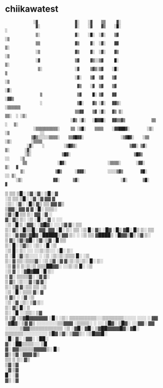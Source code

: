 # chiikawatest
                 ░▓                 ▓░    ░▓    ▒▒     ▓░                                           
                  ▓░                ▓░    ░▓    ▓▒    ░█░                        ░                  
                  ▒░                ▓░    ░█░  ░▓░    ▒▓                        ░▒                  
                  ▒▒                ▓▒     ▓░  ░▓░    ▓▓                        ▒░                  
                  ░▒                ▓▒     ▓░  ░▓░    ▓▒                       ░▒                   
                  ░▓                ▒▓     ▓▒░░▒▓     █░                       ▒░                   
                   ▒░               ░▓     ▒▓▒░▒▓    ░█░                       ▒                    
                                    ░▓░    ▒▓  ▒▓    ▒▓                       ░▒                    
                                     ▓▒    ░▓  ▒▓    ▒▓                      ░▓░                    
                    ▒                ▒▓     █░ ▒▓    ▓▓                    ░▓▓▒                     
                    ░                ▒█░    ▓▒ ░▓░   ▓▓▒░                ░▒▒▒▒▒▒                    
                                    ▒▒▓▓    ▒▓ ░▓░   ▓▒ ▒░              ▒▒░  ░ ░▒░                  
                                  ░▓▒ ░▓░   ░█▓▓█░   ▓▓▒▒▓▒            ▒▒    ░   ▒░                 
                 ░▒▒▒▒▒▒▒▒▒▒░     ▒▒ ░▒█░    ▒▒▒▒    ░▓▓███▓░        ░▒░          ░▒              ░░
                ▒▓▒░░░░░▒▒▒▒░    ▒▒▓█▓▓░                 ░▒▓█▓░    ░▒▒             ░▒░         ░▒▒▒▒
              ░▓░    ░         ░▒█▓▒░                        ▒▓▓░ ▒▓░                ▒░       ░▓░   
             ░▒░              ▒█▓░                             ▒█▓▒                   ░░     ░▒     
            ▒▒              ░█▓░                   ░▒▒▒▒░       ░▓▓░                    ▒░   ▓      
           ▒░              ▒█▒      ░▓▓▓░          ░░░░▒▓▒        ▓█░                    ░░ ▒░      
         ░▒░              ▓▓░      ▒▓░                   ░▓░       ▒█░                      ▓       
▒       ▒▒               ▒█░      ▒▓                      ░▓░       ▒█░                     ▓       
░▒     ▒▒               ▒█░      ░▓                        ░▓        ▓▓                     ▓       
 ░▒░ ░▓░               ░█▒       ▓▒                         ▒▒        ▓▓                    ▓▒      
   ▒▓▓░                ▓▓        ▓                           ▓        ░█░                  ▒▒▒░     
    ▒▓                ▒█        ▒▒                           ▒░        ▓▓                 ░▓  ░     
     ▓░               ▓▒        ▒░                           ░▒        ░█░               ░▓  ░ ░░   
     ░▒              ░█         ▒    ░▓▓░          ░▓█▓░     ░░         ▒▓               ▓░     ▒▒  
      ▒░             ▓▒             ░█▒▒█░         ▓▓░▓▓                ░█░             ▒░       ▒▒ 
      ░▒             █░             ▓▒ ░█▓        ░█▒ ▓█░                █▒            ▒░         ▒▒
       ▒░           ░▓              ▓▓▒▓█▓        ░█████▒                ▓▓           ▒░           ░
       ░▒           ▒▒              ▓████▒        ░█▓▓▒█▒                ▒▓          ▒░             
        ▒           ▓▒              ▒▓▒▓█░         ▒▓░▒▓                 ░█         ▒▒              
        ▒░          █░               ▒▓▒░           ░▒░                  ░█        ░▒               
        ░▒          █░         ▒░             ░░        ░░▒░▒░░          ░█░       ▒░               
         ▒         ░█         ░▓░▒░░░      ░  ░▒       ░▒░▒░▒▒▒           █░      ░▒                
         ▒░         ▓         ▒▒░▒▒▒▓░    ░▒  ▒▓ ░▓    ▓░▒░▒░▒░           █░      ▒░                
         ░▒         ▓         ▒ ▒░▒░▒      ▒▒▒██▓▓░    ░░▒░▒              █░     ░▒                 
         ░▒         ▓           ░           ░▓█▓██                       ░█      ▒░                 
          ▒         ▓░                       ▒▒▒▒▓░                      ░▓      ▓░                 
          ▒         ▓▒                       ░▒░░▓                       ▒▓      ▓░                 
          ▒░        ▒▓                        ▓░▒▒                       ▒▒      ░▒                 
          ░▒        ░█░                       ▒▒▒                        ▓░       ▓                 
           ▒         ▓▒                       ░                         ░▓        ░▒                
           ░▒        ░▓                       ░▒░                       ▒▓         ▒░               
            ▒░        ▓▒                                                █░          ▒               
             ▒░       ░█                             ░░▒▒░             ▒▓                           
              ▒        ▒▓                         ░▒▓█▓▓▓▓▓▓          ░█░ ░▒░ ▒▒▒▒▒▒▒▒▒░░▒▒▒▒▒▒▒░░░░
  ░░░          ░        ▓▓                      ░▓█▓░      ▒▓         ▓▒                ░░░░░░░▒▒▓▓▓
 ░▒▒▒▒░         ░    ░░ ▒█▓░                   ▒█▓░       ░░▓▓░      ▓▓                             
░░░░░▒▓▓▒▒▒▒▒▒▒▒▒▒▒  ░▒  ░▓█░                 ▓█░      ▒▓██▓▓▓▓█▓░  ▓█░                             
▒▒▒▒▒▒░░░░░░░░             ▒█▓               ▒▓░     ▒▓▓▒░     ░▒█▓▓█░                              
                            ░█░              ▓░    ░▓▓░          ░██░                               
                             ▓░                   ░██▒▒▒▒░░       ▒█                                
                             ▓░                   ▓▓▒▒▒▒▒▓▓▓▓▒░    █░                               
                             ▓▒                  ▒▓         ░▓▓▓   ▓▒                               
                             ▒▒                  ▒             ▒░  ▓▒                               
                             ▒▓                                    ▒▓                               
                             ░▓                                    ▒▓                               
                              █░                                   ░▓                               
                              ▓▒                                   ░▓                               